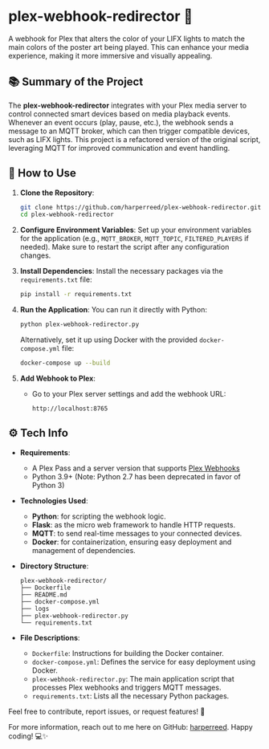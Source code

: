 # plex-webhook-redirector 🚀

A webhook for Plex that alters the color of your LIFX lights to match the main colors of the poster art being played. This can enhance your media experience, making it more immersive and visually appealing.

## 📚 Summary of the Project

The **plex-webhook-redirector** integrates with your Plex media server to control connected smart devices based on media playback events. Whenever an event occurs (play, pause, etc.), the webhook sends a message to an MQTT broker, which can then trigger compatible devices, such as LIFX lights. This project is a refactored version of the original script, leveraging MQTT for improved communication and event handling. 

## 🌟 How to Use

1. **Clone the Repository**:
   ```bash
   git clone https://github.com/harperreed/plex-webhook-redirector.git
   cd plex-webhook-redirector
   ```

2. **Configure Environment Variables**:
   Set up your environment variables for the application (e.g., `MQTT_BROKER`, `MQTT_TOPIC`, `FILTERED_PLAYERS` if needed). Make sure to restart the script after any configuration changes.

3. **Install Dependencies**:
   Install the necessary packages via the `requirements.txt` file:
   ```bash
   pip install -r requirements.txt
   ```

4. **Run the Application**:
   You can run it directly with Python:
   ```bash
   python plex-webhook-redirector.py
   ```
   Alternatively, set it up using Docker with the provided `docker-compose.yml` file:
   ```bash
   docker-compose up --build
   ```

5. **Add Webhook to Plex**:
   - Go to your Plex server settings and add the webhook URL:
     ```
     http://localhost:8765
     ```

## ⚙️ Tech Info

- **Requirements**:
  - A Plex Pass and a server version that supports [Plex Webhooks](https://support.plex.tv/hc/en-us/articles/115002267687-Webhooks)
  - Python 3.9+ (Note: Python 2.7 has been deprecated in favor of Python 3)

- **Technologies Used**:
  - **Python**: for scripting the webhook logic.
  - **Flask**: as the micro web framework to handle HTTP requests.
  - **MQTT**: to send real-time messages to your connected devices.
  - **Docker**: for containerization, ensuring easy deployment and management of dependencies.

- **Directory Structure**:
  ```
  plex-webhook-redirector/
  ├── Dockerfile
  ├── README.md
  ├── docker-compose.yml
  ├── logs
  ├── plex-webhook-redirector.py
  └── requirements.txt
  ```

- **File Descriptions**:
  - `Dockerfile`: Instructions for building the Docker container.
  - `docker-compose.yml`: Defines the service for easy deployment using Docker.
  - `plex-webhook-redirector.py`: The main application script that processes Plex webhooks and triggers MQTT messages.
  - `requirements.txt`: Lists all the necessary Python packages.

Feel free to contribute, report issues, or request features! 🌈 

For more information, reach out to me here on GitHub: [harperreed](https://github.com/harperreed). Happy coding! 💻✨
